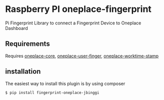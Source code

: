 # Raspberry PI oneplace-fingerprint
Pi Fingerprint Library to connect a Fingerprint Device to Oneplace Dashboard

## Requirements

Requires [oneplace-core](https://github.com/OnePlc/PLC_X_Core), [oneplace-user-finger](https://github.com/JBinggi/Oneplace_Fingerprint), [oneplace-worktime-stamp](https://github.com/JBinggi/Oneplace_Worktime_stamp)

## installation

The easiest way to install this plugin is by using composer
```bash
$ pip install fingerprint-oneplace-jbinggi
```